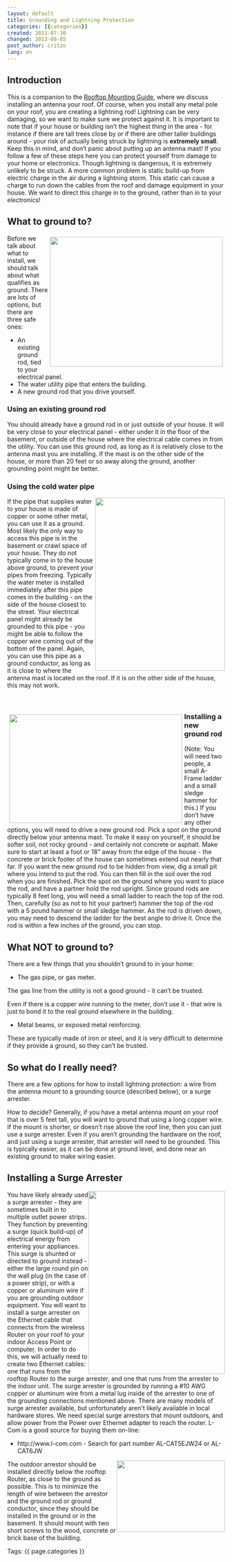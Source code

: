 ```yaml
---
layout: default
title: Grounding and Lightning Protection
categories: [{categories}]
created: 2013-07-30
changed: 2013-08-05
post_author: critzo
lang: en
---
```

  <h2>Introduction</h2>

<p>This is a companion to the <a href="/docs/build/roof-mount-guide">Rooftop Mounting Guide</a>, where we discuss installing an antenna your roof. Of course, when you install any metal pole on your roof, you are creating a lightning rod! Lightning can be very damaging, so we want to make sure we protect against it. It is important to note that if your house or building isn’t the highest thing in the area - for instance if there are tall trees close by or if there are other taller buildings around - your risk of actually being struck by lightning is <strong>extremely small</strong>. Keep this in mind, and don’t panic about putting up an antenna mast! If you follow a few of these steps here you can protect yourself from damage to your home or electronics. Though lightning is dangerous, it is extremely unlikely to be struck. A more common problem is static build-up from electric charge in the air during a lightning storm. This static can cause a charge to run down the cables from the roof and damage equipment in your house. We want to direct this charge in to the ground, rather than in to your electronics!</p>

<h2>What to ground to?</h2>

<p><img alt="" class="media-image attr__typeof__foaf:Image img__fid__244 img__view_mode__media_large attr__format__media_large" src="/files/styles/large/public/existing_ground_rod.jpg?itok=cXG2JCPu" style="width: 400px; height: 300px; float: right; margin: 5px;" typeof="foaf:Image" />Before we talk about what to install, we should talk about what qualifies as ground. There are lots of options, but there are three safe ones:</p>

<ul>
	<li>An existing ground rod, tied to your electrical panel.</li>
	<li>The water utility pipe that enters the building.</li>
	<li>A new ground rod that you drive yourself.</li>
</ul>

<h3>Using an existing ground rod</h3>

<p>You should already have a ground rod in or just outside of your house. It will be very close to your electrical panel - either under it in the floor of the basement, or outside of the house where the electrical cable comes in from the utility. You can use this ground rod, as long as it is relatively close to the antenna mast you are installing. If the mast is on the other side of the house, or more than 20 feet or so away along the ground, another grounding point might be better.</p>

<h3>Using the cold water pipe</h3>

<p><img alt="" class="media-image attr__typeof__foaf:Image img__fid__246 img__view_mode__media_large attr__format__media_large" src="/files/styles/large/public/incoming_water_pipe.jpg?itok=TPbEdMeN" style="width: 300px; height: 400px; float: right;" typeof="foaf:Image" />If the pipe that supplies water to your house is made of copper or some other metal, you can use it as a ground. Most likely the only way to access this pipe is in the basement or crawl space of your house. They do not typically come in to the house above ground, to prevent your pipes from freezing. Typically the water meter is installed immediately after this pipe comes in the building - on the side of the house closest to the street. Your electrical panel might already be grounded to this pipe - you might be able to follow the copper wire coming out of the bottom of the panel. Again, you can use this pipe as a ground conductor, as long as it is close to where the antenna mast is located on the roof. If it is on the other side of the house, this may not work.</p>

<p>&nbsp;</p>

<h3><img alt="" class="media-image attr__typeof__foaf:Image img__fid__245 img__view_mode__media_large attr__format__media_large" src="/files/styles/large/public/grounding_rod_clamp.jpg?itok=nYwgOpfb" style="width: 400px; height: 251px; float: left; margin: 5px;" typeof="foaf:Image" />Installing a new ground rod</h3>

<p>(Note: You will need two people, a small A-Frame ladder and a small sledge hammer for this.) If you don’t have any other options, you will need to drive a new ground rod. Pick a spot on the ground directly below your antenna mast. To make it easy on yourself, it should be softer soil, not rocky ground - and certainly not concrete or asphalt. Make sure to start at least a foot or 18” away from the edge of the house - the concrete or brick footer of the house can sometimes extend out nearly that far. If you want the new ground rod to be hidden from view, dig a small pit where you intend to put the rod. You can then fill in the soil over the rod when you are finished. Pick the spot on the ground where you want to place the rod, and have a partner hold the rod upright. Since ground rods are typically 8 feet long, you will need a small ladder to reach the top of the rod. Then, carefully (so as not to hit your partner!) hammer the top of the rod with a 5 pound hammer or small sledge hammer. As the rod is driven down, you may need to descend the ladder for the best angle to drive it. Once the rod is within a few inches of the ground, you can stop.</p>

<h2>What NOT to ground to?</h2>

<p>There are a few things that you shouldn’t ground to in your home:</p>

<ul>
	<li>The gas pipe, or gas meter.</li>
</ul>

<p>The gas line from the utility is not a good ground - it can’t be trusted.</p>

<p>Even if there is a copper wire running to the meter, don’t use it - that wire is just to bond it to the real ground elsewhere in the building.</p>

<ul>
	<li>Metal beams, or exposed metal reinforcing.</li>
</ul>

<p>These are typically made of iron or steel, and it is very difficult to determine if they provide a ground, so they can’t be trusted.</p>

<h2>So what do I really need?</h2>

<p>There are a few options for how to install lightning protection: a wire from the antenna mount to a grounding source (described below), or a surge arrester.</p>

<p>How to decide? Generally, if you have a metal antenna mount on your roof that is over 5 feet tall, you will want to ground that using a long copper wire. If the mount is shorter, or doesn’t rise above the roof line, then you can just use a surge arrester. Even if you aren’t grounding the hardware on the roof, and just using a surge arrester, that arrester will need to be grounded. This is typically easier, as it can be done at ground level, and done near an existing ground to make wiring easier.</p>

<h2>Installing a Surge Arrester</h2>

<p><img alt="" class="media-image attr__typeof__foaf:Image img__fid__247 img__view_mode__media_large attr__format__media_large" src="/files/styles/large/public/surge_arrester_in-line_diagram.png?itok=TtsY-WHn" style="width: 316px; height: 423px; float: right;" typeof="foaf:Image" />You have likely already used a surge arrester - they are sometimes built in to multiple outlet power strips. They function by preventing a surge (quick build-up) of electrical energy from entering your appliances. This surge is shunted or directed to ground instead - either the large round pin on the wall plug (in the case of a power strip), or with a copper or aluminum wire if you are grounding outdoor equipment. You will want to install a surge arrester on the Ethernet cable that connects from the wireless Router on your roof to your indoor Access Point or computer. In order to do this, we will actually need to create two Ethernet cables: one that runs from the rooftop Router to the surge arrester, and one that runs from the arrester to the indoor unit. The surge arrester is grounded by running a #10 AWG copper or aluminum wire from a metal lug inside of the arrester to one of the grounding connections mentioned above. There are many models of surge arrester available, but unfortunately aren't likely available in local hardware stores. We need special surge arrestors that mount outdoors, and allow power from the Power over Ethernet adapter to reach the router. L-Com is a good source for buying them on-line:</p>

<ul>
	<li>http://www.l-com.com - Search for part number AL-CAT5EJW24 or AL-CAT6JW</li>
</ul>

<p><img alt="" class="media-image attr__typeof__foaf:Image img__fid__248 img__view_mode__media_large attr__format__media_large" src="/files/styles/large/public/outdoor_surge_arrestor.jpg?itok=Y4k9Cgr-" style="width: 250px; height: 165px; float: right;" typeof="foaf:Image" />The outdoor arrestor should be installed directly below the rooftop Router, as close to the ground as possible. This is to minimize the length of wire between the arrestor and the ground rod or ground conductor, since they should be installed in the ground or in the basement. It should mount with two short screws to the wood, concrete or brick base of the building.</p>
 <div class="tags">Tags: {{ page.categories }}</div>